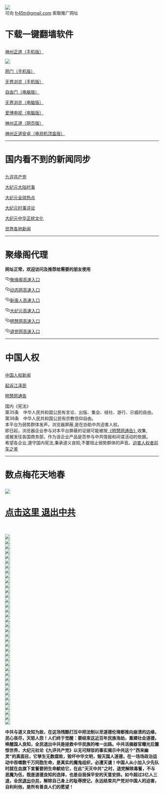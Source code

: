 <a name="1" id="1" target="_blank"></a> <span id="1"></span>
<a name="2" id="2" target="_blank"></a> <span id="2"></span>
<a name="3" id="3" target="_blank"></a> <span id="3"></span>
<a name="4" id="4" target="_blank"></a> <span id="4"></span>
<a name="5" id="5" target="_blank"></a> <span id="5"></span>
<a name="6" id="6" target="_blank"></a> <span id="6"></span>
<a name="7" id="7" target="_blank"></a> <span id="7"></span>
<a name="8" id="8" target="_blank"></a> <span id="8"></span>
<a name="9" id="9" target="_blank"></a> <span id="9"></span>
<img src="https://raw.githubusercontent.com/dfh2/1/master/t/fq1.jpg"><br>
可向 fr45tr@gmail.com 索取推广网址
<h1><p><strong>下载一键翻墙软件</strong></p></h1>
<p><a href="https://raw.githubusercontent.com/SzzdOgate/update/master/extras/SzzdOgate.apk?fldfh2">神州正道（手机版）</a><img src="https://raw.githubusercontent.com/hao369/a/master/benzoutuijian.gif" alt=""></p>
<img src="https://raw.githubusercontent.com/dfh2/1/master/t/sz.jpg"><br>
<p><a href="https://raw.githubusercontent.com/oGate2/Up/master/oGate.apk?fldfh2">网门（手机版）</a><img src="https://raw.githubusercontent.com/hao369/a/master/benzoutuijian.gif" alt=""></p>
<p><a href="https://raw.githubusercontent.com/wujieliulan/download/master/um.apk?raw=true">无界浏览（手机版）</a></p>
<p><a href="https://raw.githubusercontent.com/freegate-release/website/gh-pages/files/fgp.zip?fldfh2">自由门（电脑版）</a><img src="https://raw.githubusercontent.com/hao369/a/master/benzoutuijian.gif" alt=""></p>
<p><a href="https://raw.githubusercontent.com/wujieliulan/download/master/u.zip?fldfh2">无界浏览（电脑版）</a><img src="https://raw.githubusercontent.com/hao369/a/master/benzoutuijian.gif" alt=""></p>
<p><a href="https://raw.githubusercontent.com/dfh2/szzd1.github.io/master/szzd/iPPOTV.zip">爱博电视（电脑版）</a></p>
<p><a href="https://raw.githubusercontent.com/szzd1/szzd1.github.io/master/szzd/szzdogate.rar?fldfh2">神州正道（网页版）</a></p>
<p><a href="https://raw.githubusercontent.com/SzzdOgate/update/master/extras/SzzdOgateTV.apk?fldfh2">神州正道安卓（电视机顶盒版）</a></p>
<hr>
<h1><p><strong>国内看不到的新闻同步</strong></p></h1>
<p><a target="_blank" href="https://github.com/dfh2/9p/blob/master/README.md?fldfh2">九评共产党</a></p>
<p><a target="_blank" href="https://github.com/dfh2/djy/blob/master/gb/nsc413.md?fldfh2">大纪元大陆时事</a></p>
<p><a target="_blank" href="https://github.com/dfh2/djy/blob/master/gb/n24hr.md?fldfh2">大纪元全球热点</a></p>
<p><a target="_blank" href="https://github.com/dfh2/djy/blob/master/gb/news392.md?fldfh2">大纪元时事评论</a></p>
<p><a target="_blank" href="https://github.com/dfh2/djy/blob/master/gb/news2007.md?fldfh2">大纪元中华正统文化</a></p>
<p><a target="_blank" href="https://github.com/gfw-breaker/banned-news/blob/master/README.md?fldfh2&type=url14">世界各地新闻</a></p>
<hr><h1>聚缘阁代理</h1>
<p><strong>网址正常，欢迎访问及推荐给需要的朋友使用</strong></p>
<p>
<a id="user-content-聚缘阁高速入口" class="anchor" href="#%E8%81%9A%E7%BC%98%E9%98%81%E9%AB%98%E9%80%9F%E5%85%A5%E5%8F%A3" aria-hidden="true"><svg class="octicon octicon-link" viewbox="0 0 16 16" version="1.1" width="16" height="16" aria-hidden="true"><path fill-rule="evenodd" d="M4 9h1v1H4c-1.5 0-3-1.69-3-3.5S2.55 3 4 3h4c1.45 0 3 1.69 3 3.5 0 1.41-.91 2.72-2 3.25V8.59c.58-.45 1-1.27 1-2.09C10 5.22 8.98 4 8 4H4c-.98 0-2 1.22-2 2.5S3 9 4 9zm9-3h-1v1h1c1 0 2 1.22 2 2.5S13.98 12 13 12H9c-.98 0-2-1.22-2-2.5 0-.83.42-1.64 1-2.09V6.25c-1.09.53-2 1.84-2 3.25C6 11.31 7.55 13 9 13h4c1.45 0 3-1.69 3-3.5S14.5 6 13 6z"></path></svg></a><a href="http://yyr.5a.thepcharbor.com" rel="nofollow">聚缘阁高速入口</a><img src="https://raw.githubusercontent.com/hao369/a/master/jyg.gif" alt="">
</p>
<p>
<a id="user-content-动态网高速入口" class="anchor" href="#%E5%8A%A8%E6%80%81%E7%BD%91%E9%AB%98%E9%80%9F%E5%85%A5%E5%8F%A3" aria-hidden="true"><svg class="octicon octicon-link" viewbox="0 0 16 16" version="1.1" width="16" height="16" aria-hidden="true"><path fill-rule="evenodd" d="M4 9h1v1H4c-1.5 0-3-1.69-3-3.5S2.55 3 4 3h4c1.45 0 3 1.69 3 3.5 0 1.41-.91 2.72-2 3.25V8.59c.58-.45 1-1.27 1-2.09C10 5.22 8.98 4 8 4H4c-.98 0-2 1.22-2 2.5S3 9 4 9zm9-3h-1v1h1c1 0 2 1.22 2 2.5S13.98 12 13 12H9c-.98 0-2-1.22-2-2.5 0-.83.42-1.64 1-2.09V6.25c-1.09.53-2 1.84-2 3.25C6 11.31 7.55 13 9 13h4c1.45 0 3-1.69 3-3.5S14.5 6 13 6z"></path></svg></a><a href="https://82igdxgah1.execute-api.us-east-1.amazonaws.com/t/?id=2" rel="nofollow">动态网高速入口</a><img src="https://raw.githubusercontent.com/hao369/a/master/jygdl.gif" alt="">
</p>
<p>
<a id="user-content-新唐人高速入口" class="anchor" href="#%E6%96%B0%E5%94%90%E4%BA%BA%E9%AB%98%E9%80%9F%E5%85%A5%E5%8F%A3" aria-hidden="true"><svg class="octicon octicon-link" viewbox="0 0 16 16" version="1.1" width="16" height="16" aria-hidden="true"><path fill-rule="evenodd" d="M4 9h1v1H4c-1.5 0-3-1.69-3-3.5S2.55 3 4 3h4c1.45 0 3 1.69 3 3.5 0 1.41-.91 2.72-2 3.25V8.59c.58-.45 1-1.27 1-2.09C10 5.22 8.98 4 8 4H4c-.98 0-2 1.22-2 2.5S3 9 4 9zm9-3h-1v1h1c1 0 2 1.22 2 2.5S13.98 12 13 12H9c-.98 0-2-1.22-2-2.5 0-.83.42-1.64 1-2.09V6.25c-1.09.53-2 1.84-2 3.25C6 11.31 7.55 13 9 13h4c1.45 0 3-1.69 3-3.5S14.5 6 13 6z"></path></svg></a><a href="https://82igdxgah1.execute-api.us-east-1.amazonaws.com/t/?id=5" rel="nofollow">新唐人高速入口</a>
</p>
<p>
<a id="user-content-大纪元高速入口" class="anchor" href="#%E5%A4%A7%E7%BA%AA%E5%85%83%E9%AB%98%E9%80%9F%E5%85%A5%E5%8F%A3" aria-hidden="true"><svg class="octicon octicon-link" viewbox="0 0 16 16" version="1.1" width="16" height="16" aria-hidden="true"><path fill-rule="evenodd" d="M4 9h1v1H4c-1.5 0-3-1.69-3-3.5S2.55 3 4 3h4c1.45 0 3 1.69 3 3.5 0 1.41-.91 2.72-2 3.25V8.59c.58-.45 1-1.27 1-2.09C10 5.22 8.98 4 8 4H4c-.98 0-2 1.22-2 2.5S3 9 4 9zm9-3h-1v1h1c1 0 2 1.22 2 2.5S13.98 12 13 12H9c-.98 0-2-1.22-2-2.5 0-.83.42-1.64 1-2.09V6.25c-1.09.53-2 1.84-2 3.25C6 11.31 7.55 13 9 13h4c1.45 0 3-1.69 3-3.5S14.5 6 13 6z"></path></svg></a><a href="https://82igdxgah1.execute-api.us-east-1.amazonaws.com/t/?id=7" rel="nofollow">大纪元高速入口</a>
</p>
<p>
<a id="user-content-明慧网高速入口" class="anchor" href="#%E6%98%8E%E6%85%A7%E7%BD%91%E9%AB%98%E9%80%9F%E5%85%A5%E5%8F%A3" aria-hidden="true"><svg class="octicon octicon-link" viewbox="0 0 16 16" version="1.1" width="16" height="16" aria-hidden="true"><path fill-rule="evenodd" d="M4 9h1v1H4c-1.5 0-3-1.69-3-3.5S2.55 3 4 3h4c1.45 0 3 1.69 3 3.5 0 1.41-.91 2.72-2 3.25V8.59c.58-.45 1-1.27 1-2.09C10 5.22 8.98 4 8 4H4c-.98 0-2 1.22-2 2.5S3 9 4 9zm9-3h-1v1h1c1 0 2 1.22 2 2.5S13.98 12 13 12H9c-.98 0-2-1.22-2-2.5 0-.83.42-1.64 1-2.09V6.25c-1.09.53-2 1.84-2 3.25C6 11.31 7.55 13 9 13h4c1.45 0 3-1.69 3-3.5S14.5 6 13 6z"></path></svg></a><a href="https://82igdxgah1.execute-api.us-east-1.amazonaws.com/t/?id=3" rel="nofollow">明慧网高速入口</a>
</p>
<p>
<a id="user-content-退党网高速入口" class="anchor" href="#%E9%80%80%E5%85%9A%E7%BD%91%E9%AB%98%E9%80%9F%E5%85%A5%E5%8F%A3" aria-hidden="true"><svg class="octicon octicon-link" viewbox="0 0 16 16" version="1.1" width="16" height="16" aria-hidden="true"><path fill-rule="evenodd" d="M4 9h1v1H4c-1.5 0-3-1.69-3-3.5S2.55 3 4 3h4c1.45 0 3 1.69 3 3.5 0 1.41-.91 2.72-2 3.25V8.59c.58-.45 1-1.27 1-2.09C10 5.22 8.98 4 8 4H4c-.98 0-2 1.22-2 2.5S3 9 4 9zm9-3h-1v1h1c1 0 2 1.22 2 2.5S13.98 12 13 12H9c-.98 0-2-1.22-2-2.5 0-.83.42-1.64 1-2.09V6.25c-1.09.53-2 1.84-2 3.25C6 11.31 7.55 13 9 13h4c1.45 0 3-1.69 3-3.5S14.5 6 13 6z"></path></svg></a><a href="https://82igdxgah1.execute-api.us-east-1.amazonaws.com/t/?id=8" rel="nofollow">退党网高速入口</a>
</p>
<p>
<hr>
<h1><p><strong>中国人权</strong></p></h1>
<p><a target="_blank" href="https://github.com/dfh2/djy/blob/master/gb/ncid278.md?fldfh2#1">中国人权新闻</a></p>
<p><a target="_blank" href="https://github.com/dfh2/djy/blob/master/gb/nf6123.md?fldfh2#1">起诉江泽民</a></p>
<p><a href="https://github.com/dfh2/mh/blob/master/README.md?fldfh2#1">明慧网通告</a></p>
国内《宪法》<br>
第35条　中华人民共和国公民有言论、出版、集会、结社、游行、示威的自由。<br>
第36条　中华人民共和国公民有宗教信仰自由。<br>
本平台为弱势群体发声，浏览器屏蔽,是在协助中共迫害人权。<br>
即日起，浏览器企业参与对本平台屏蔽的证据可能被按<a target="_blank" href="https://github.com/dfh2/mh/blob/master/README.md?fldfh2#1">《明慧网通告》</a>收集,<br>
或被发往各国商务部，作为该企业产品是否参与中共情报和间谍活动的依据。<br>
希望各企业,遵守国内宪法,秉承道义良知,不要阻止弱势群体的声音。<a target="_blank" href="https://github.com/dfh2/rq/blob/master/README.md?fldfh2#1">迫害人权者前车之鉴</a>
<hr>
<h1><p><strong>数点梅花天地春</strong></p></h1>
<img src="https://raw.githubusercontent.com/dfh2/1/master/t/01.jpg">
<h1><strong><a href="https://s3-us-west-1.amazonaws.com/ogaten/show.htm?ogQuit.aspx&from=852" rel="nofollow">点击这里 退出中共</a></strong></h1><br>
<br>
<img src="https://raw.githubusercontent.com/dfh2/1/master/t/03.jpg"><br>
<img src="https://raw.githubusercontent.com/dfh2/1/master/t/04.jpg"><br>
<img src="https://raw.githubusercontent.com/dfh2/1/master/t/06.jpg"><br>
<img src="https://raw.githubusercontent.com/dfh2/1/master/t/07.jpg"><br>
<img src="https://raw.githubusercontent.com/dfh2/1/master/t/10.jpg"><br>
<img src="https://raw.githubusercontent.com/dfh2/1/master/t/11.jpg"><br>
<img src="https://raw.githubusercontent.com/dfh2/1/master/t/12.jpg"><br>
<img src="https://raw.githubusercontent.com/dfh2/1/master/t/13.jpg"><br>
<img src="https://raw.githubusercontent.com/dfh2/1/master/t/14.jpg"><br>
<img src="https://raw.githubusercontent.com/dfh2/1/master/t/15.jpg"><br>
<img src="https://raw.githubusercontent.com/dfh2/1/master/t/16.jpg"><br>
<img src="https://raw.githubusercontent.com/dfh2/1/master/t/17.jpg"><br>
<img src="https://raw.githubusercontent.com/dfh2/1/master/t/18.jpg"><br>
<img src="https://raw.githubusercontent.com/dfh2/1/master/t/19.jpg"><br>
<img src="https://raw.githubusercontent.com/dfh2/1/master/t/20.jpg"><br>
<img src="https://raw.githubusercontent.com/dfh2/1/master/t/21.jpg"><br>
<img src="https://raw.githubusercontent.com/dfh2/1/master/t/22.jpg"><br>
<img src="https://raw.githubusercontent.com/dfh2/1/master/t/23.jpg"><br>
<img src="https://raw.githubusercontent.com/dfh2/1/master/t/24.jpg"><br>
<img src="https://raw.githubusercontent.com/dfh2/1/master/t/25.jpg"><br>
<img src="https://raw.githubusercontent.com/dfh2/1/master/t/26.jpg"><br>
<img src="https://raw.githubusercontent.com/dfh2/1/master/t/27.jpg"><br>
<img src="https://raw.githubusercontent.com/dfh2/1/master/t/28.jpg"><br>
<img src="https://raw.githubusercontent.com/dfh2/1/master/t/29.jpg"><br>
<img src="https://raw.githubusercontent.com/dfh2/1/master/t/30.jpg"><br>
<img src="https://raw.githubusercontent.com/dfh2/1/master/t/31.jpg"><br>
<img src="https://raw.githubusercontent.com/dfh2/1/master/t/32.jpg"><br>
<img src="https://raw.githubusercontent.com/dfh2/1/master/t/33.jpg"><br>
<img src="https://raw.githubusercontent.com/dfh2/1/master/t/34.jpg"><br>
<img src="https://raw.githubusercontent.com/dfh2/1/master/t/35.jpg"><br>
<img src="https://raw.githubusercontent.com/dfh2/1/master/t/36.jpg"><br>
<img src="https://raw.githubusercontent.com/dfh2/1/master/t/37.jpg"><br>
<img src="https://raw.githubusercontent.com/dfh2/1/master/t/38.jpg"><br>
<img src="https://raw.githubusercontent.com/dfh2/1/master/t/39.jpg"><br>
<img src="https://raw.githubusercontent.com/dfh2/1/master/t/40.jpg"><br>
<img src="https://raw.githubusercontent.com/dfh2/1/master/t/41.jpg"><br>
<img src="https://raw.githubusercontent.com/dfh2/1/master/t/42.jpg"><br>
<img src="https://raw.githubusercontent.com/dfh2/1/master/t/43.jpg"><br>
<img src="https://raw.githubusercontent.com/dfh2/1/master/t/44.jpg"><br>
<p><p><strong>中共与道义良知为敌，在这场残酷打压中把法制以至道德伦理都推向崩溃的边缘，民心丧尽，天怒人怨！人们终于觉醒：要结束这近百年民族浩劫，重建社会道德，唤醒国人良知，全民退出中共是拯救中华民族的唯一出路。中共活摘器官曝光后震惊世界，大纪元社论《九评共产党》以无可辩驳的事实揭示中共这个"西来幽灵"的真面目，它孳生无数腐败，毁坏中华文明，毁灭国人道德，在一场场政治运动中吞噬数千万同胞生命，是真实的魔鬼组织，必遭天谴！中国人从小加入少先队时就在血旗下宣誓要把生命献给它，在此"天灭中共"之时，退党解除毒誓，不与恶魔为伍，既是道德良知的选择，也是自我保平安的天意安排。如今超过3亿人三退，全民<a href="https://s3-us-west-1.amazonaws.com/ogaten/show.htm?ogQuit.aspx&from=852" rel="nofollow">退出中共</a>，解除自己身上的耻辱授记，永远结束共产党对中国人的迫害，自利利他，是所有善良人们的愿望！</strong></p></p>
